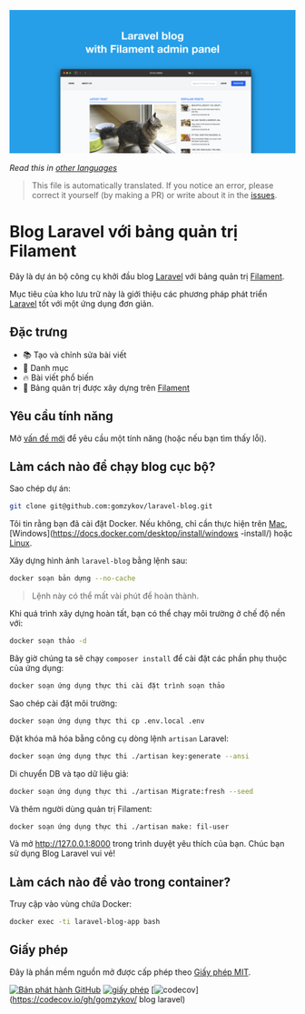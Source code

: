 ![Blog của Laravel với bảng quản trị Filament](../docs/social-preview-en.png)

_Read this in [other languages](./Translations.md)_

>This file is automatically translated. If you notice an error, please correct it yourself (by making a PR) or write about it in the [issues](https://github.com/gomzyakov/laravel-blog/issues).

# Blog Laravel với bảng quản trị Filament

Đây là dự án bộ công cụ khởi đầu blog [Laravel](https://laravel.com) với bảng quản trị [Filament](https://filavel.com).

Mục tiêu của kho lưu trữ này là giới thiệu các phương pháp phát triển [Laravel](https://laravel.com) tốt với một ứng dụng đơn giản.

## Đặc trưng

- 📚 Tạo và chỉnh sửa bài viết
- 🥑 Danh mục
- 🔥 Bài viết phổ biến
- 🎉 Bảng quản trị được xây dựng trên [Filament](https://filaphp.com)

## Yêu cầu tính năng

Mở [vấn đề mới](https://github.com/gomzykov/laravel-blog/issues/new) để yêu cầu một tính năng (hoặc nếu bạn tìm thấy lỗi).

## Làm cách nào để chạy blog cục bộ?

Sao chép dự án:

``` bash
git clone git@github.com:gomzykov/laravel-blog.git
```

Tôi tin rằng bạn đã cài đặt Docker. Nếu không, chỉ cần thực hiện trên [Mac](https://docs.docker.com/desktop/install/mac-install/), [Windows](https://docs.docker.com/desktop/install/windows -install/) hoặc [Linux](https://docs.docker.com/desktop/install/linux-install/).

Xây dựng hình ảnh `laravel-blog` bằng lệnh sau:

``` bash
docker soạn bản dựng --no-cache
```

>Lệnh này có thể mất vài phút để hoàn thành.

Khi quá trình xây dựng hoàn tất, bạn có thể chạy môi trường ở chế độ nền với:

``` bash
docker soạn thảo -d
```

Bây giờ chúng ta sẽ chạy `composer install` để cài đặt các phần phụ thuộc của ứng dụng:

``` bash
docker soạn ứng dụng thực thi cài đặt trình soạn thảo
```

Sao chép cài đặt môi trường:

``` bash
docker soạn ứng dụng thực thi cp .env.local .env
```

Đặt khóa mã hóa bằng công cụ dòng lệnh `artisan` Laravel:

``` bash
docker soạn ứng dụng thực thi ./artisan key:generate --ansi
```

Di chuyển DB và tạo dữ liệu giả:

``` bash
docker soạn ứng dụng thực thi ./artisan Migrate:fresh --seed
```

Và thêm người dùng quản trị Filament:

``` bash
docker soạn ứng dụng thực thi ./artisan make: fil-user
```

Và mở http://127.0.0.1:8000 trong trình duyệt yêu thích của bạn. Chúc bạn sử dụng Blog Laravel vui vẻ!

## Làm cách nào để vào trong container?

Truy cập vào vùng chứa Docker:

``` bash
docker exec -ti laravel-blog-app bash
```

## Giấy phép

Đây là phần mềm nguồn mở được cấp phép theo [Giấy phép MIT](https://github.com/gomzykov/php-code-style/blob/main/LICENSE).


[![Bản phát hành GitHub](https://img.shields.io/github/release/gomzykov/laravel-blog.svg)](https://github.com/gomzykov/laravel-blog/releases/latest)
[![giấy phép](https://img.shields.io/badge/Lince-MIT-green.svg)](https://github.com/gomzykov/laravel-blog/blob/development/LICENSE)
[![codecov](https://codecov.io/gh/gomzykov/laravel-blog/branch/main/graph/badge.svg?token=4CYTVMVUYV)](https://codecov.io/gh/gomzykov/ blog laravel)

